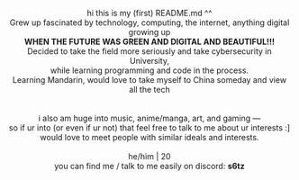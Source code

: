 <p align="center"
  
hi this is my (first) README.md ^^    
Grew up fascinated by technology, computing, the internet, anything digital growing up  
<b>WHEN THE FUTURE WAS GREEN AND DIGITAL AND BEAUTIFUL!!!</b>  
Decided to take the field more seriously and take cybersecurity in University,  
while learning programming and code in the process.  
Learning Mandarin, would love to take myself to China someday and view all the tech
<br><br>  
i also am huge into music, anime/manga, art, and gaming —  
so if ur into (or even if ur not) that feel free to talk to me about ur interests :]  
would love to meet people with similar ideals and interests.
<br><br>
he/him | 20  
you can find me / talk to me easily on discord: **s6tz**
</p>

